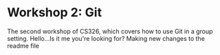 # Workshop 2: Git

The second workshop of CS326, which covers how to use Git in a group setting.
Hello...Is it me you're looking for?
Making new changes to the readme file
